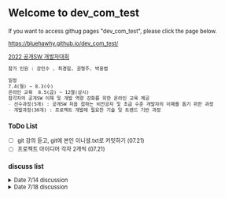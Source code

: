 ## Welcome to dev_com_test

<span style="font-size:80%">
If you want to access githug pages "dev_com_test", please click the page below.

https://bluehawhy.github.io/dev_com_test/  
</span>


[2022 공개SW 개발자대회](https://www.oss.kr/dev_competition)
```markdown
참가 인원 : 강민수 , 최경림, 권형주, 박용범  
  
일정  
7.4(월) ~ 8.3(수)  
온라인 교육	8.5(금) ~ 12월(상시)  
참각자의 공개SW 이해 및 개발 역량 강화를 위한 온라인 교육 제공  
- 선수과정(5개) : 공개SW 처음 접하는 비전공자 및 초급 수준 개발자의 이해를 돕기 위한 과정  
- 개발과정(30개) : 프로젝트 개발에 필요한 기술 및 트렌드 기반 과정  
```

### ToDo List
- [ ] git 강의 듣고, git에 본인 이니셜.txt로 커밋하기 (07.21)  
- [ ] 프로젝트 아이디어 각자 2개씩 (07.21) 

### discuss list

<details>
<summary>Date 7/14 discussion</summary>
<span style="font-size:70%">
<div markdown="1">
TODO - 강의 듣고, git에 본인 이니셜.txt로 커밋하기  
https://www.inflearn.com/course/git-and-github  
https://github.com/bluehawhy/dev_com_test.git  
기본 베이스가 자바스크립트 or 타입스크립트이므로 각자 공부  
  
참고 사이트  
수상작들 - https://www.oss.kr/dev_competition_activities  
추가 강의 - https://nomadcoders.co/git-for-beginners  
</div>
</span>
</details>



<details>
<summary>Date 7/18 discussion</summary>
<span style="font-size:70%">
<div markdown="1">
git 참고 강의  
git 협업방식 - https://youtu.be/EV3FZ3cWBp8  
git 기본 강의 - https://youtu.be/sly2u8BIi9E  
  
TODO - 프로젝트 아이디어 각자 2개씩
- 제목 1줄  
- 디스크립션 2-3줄  
- due : 7.21(목)까지  
- bluehawhy@gmail.com  
- 익명 투표로 진행할 예정   
- 예시 idea  
> 대충 저번 수상작 예를 들면  
> 식자제 교환 시스템  
>> 식자제를 근접한 사람끼리 교환하는 앱  
>> 한 사람이 글을 올리면 다른 사람이 보고 채팅을 통해 교환 및 나눔한다  

>> 넘 깊지 않게 작성
</div>
</span>
</details>